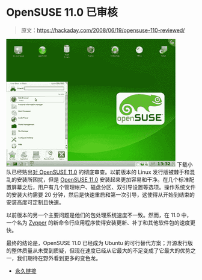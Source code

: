 # OpenSUSE 11.0 已审核

> 原文：<https://hackaday.com/2008/06/19/opensuse-110-reviewed/>

![](img/f29bb28f6ca03b47a9aefdc28430c47f.png)
下载小队已经贴出[对 OpenSUSE 11.0](http://www.downloadsquad.com/2008/06/19/opensuse-11-0-review-part-3/) 的彻底审查。以前版本的 Linux 发行版被棘手和混乱的安装所困扰，但是 [OpenSUSE 11.0](http://news.opensuse.org/2008/06/19/announcing-opensuse-110-gm/) 安装起来更加容易和干净。在几个标准配置屏幕之后，用户有几个管理帐户、磁盘分区、双引导设置等选项。操作系统文件的安装大约需要 20 分钟，然后是快速重启和第一次引导，这使得从开始到结束的安装高度可定制且快速。

以前版本的另一个主要问题是他们的包处理系统速度不一致。然而，在 11.0 中，一个名为 [Zypper](http://en.opensuse.org/Zypper) 的新命令行应用程序使得安装更新、补丁和其他软件包的速度更快。

最终的结论是，OpenSUSE 11.0 已经成为 Ubuntu 的可行替代方案；开源发行版的整体质量从未受到质疑，但现在速度已经从它最大的不足变成了它最大的优势之一，我们期待在野外看到更多的变色龙。

*   [永久链接](http://www.downloadsquad.com/2008/06/19/opensuse-11-0-review-part-3/)